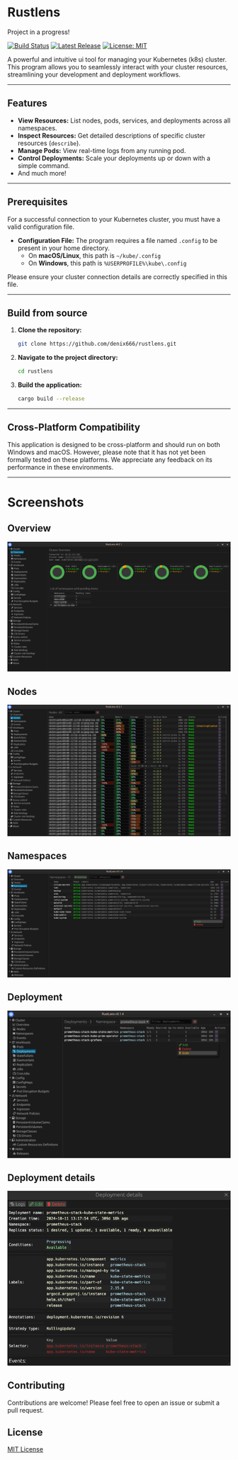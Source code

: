 # Rustlens
Project in a progress!

[![Build Status](https://img.shields.io/badge/build-passing-brightgreen?style=plastic)](https://github.com/denix666/rustlens)
[![Latest Release](https://img.shields.io/github/v/release/denix666/rustlens?style=plastic)](https://github.com/denix666/rustlens/releases)
[![License: MIT](https://img.shields.io/badge/License-MIT-yellow.svg?style=plastic)](https://opensource.org/licenses/MIT)

A powerful and intuitive ui tool for managing your Kubernetes (k8s) cluster. This program allows you to seamlessly interact with your cluster resources, streamlining your development and deployment workflows.

---

## Features

* **View Resources:** List nodes, pods, services, and deployments across all namespaces.
* **Inspect Resources:** Get detailed descriptions of specific cluster resources (`describe`).
* **Manage Pods:** View real-time logs from any running pod.
* **Control Deployments:** Scale your deployments up or down with a simple command.
* And much more!

---

## Prerequisites

For a successful connection to your Kubernetes cluster, you must have a valid configuration file.

* **Configuration File:** The program requires a file named `.config` to be present in your home directory.
    * On **macOS/Linux**, this path is `~/kube/.config`
    * On **Windows**, this path is `%USERPROFILE%\kube\.config`

Please ensure your cluster connection details are correctly specified in this file.

---

## Build from source

1.  **Clone the repository:**
    ```bash
    git clone https://github.com/denix666/rustlens.git
    ```

2.  **Navigate to the project directory:**
    ```bash
    cd rustlens
    ```

3.  **Build the application:**
    ```bash
    cargo build --release
    ```
---

## Cross-Platform Compatibility
This application is designed to be cross-platform and should run on both Windows and macOS. However, please note that it has not yet been formally tested on these platforms. We appreciate any feedback on its performance in these environments.

---

# Screenshots

## Overview
![screenshot](screenshots/overview.png)

## Nodes
![screenshot](screenshots/nodes.png)

## Namespaces
![screenshot](screenshots/namespaces.png)

## Deployment
![screenshot](screenshots/deployments.png)

## Deployment details
![screenshot](screenshots/deployment_details.png)

## Contributing
Contributions are welcome! Please feel free to open an issue or submit a pull request.

## License
[MIT License](https://opensource.org/licenses/MIT)
